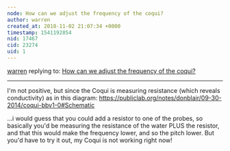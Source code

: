 ```yaml
---
node: How can we adjust the frequency of the coqui?
author: warren
created_at: 2018-11-02 21:07:34 +0000
timestamp: 1541192854
nid: 17467
cid: 23274
uid: 1
---
```




[warren](../profile/warren) replying to: [How can we adjust the frequency of the coqui?](../notes/liz/11-02-2018/how-can-we-adjust-the-frequency-of-the-coqui)

----
I'm not positive, but since the Coqui is measuring resistance (which reveals conductivity) as in this diagram: https://publiclab.org/notes/donblair/09-30-2014/coqui-bbv1-0#Schematic

...i would guess that you could add a resistor to one of the probes, so basically you'd be measuring the resistance of the water PLUS the resistor, and that this would make the frequency lower, and so the pitch lower. But you'd have to try it out, my Coqui is not working right now!